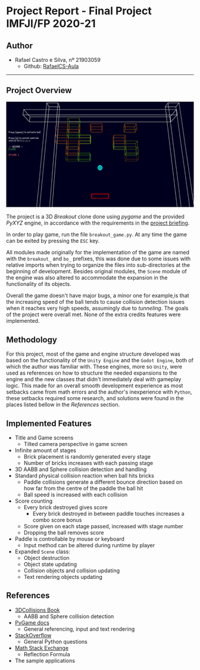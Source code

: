 # Project Report - Final Project IMFJI/FP 2020-21

## Author

* Rafael Castro e Silva, nº 21903059
  * Github: [RafaelCS-Aula](https://github.com/RafaelCS-Aula)

----

## Project Overview

![alt text](screenshots/breakout_breakdown_infinite.png "Game screen")

The project is a 3D _Breakout_ clone done using _pygame_ and the provided _PyXYZ_ engine, in accordance with the requirements in the [project briefing](Project_Instructions.md).

In order to play game, run the file `breakout_game.py`. At any time the game can be exited by pressing the `ESC` key.

All modules made originally for the implementation of the game are named with the `breakout_` and `bo_` prefixes, this was done due to some issues with relative imports when trying to organize the files into sub-directories at the beginning of development. Besides original modules, the `Scene` module of the engine was also altered to accommodate the expansion in the functionality of its objects. 

Overall the game doesn't have major bugs, a minor one for example,is that the increasing speed of the ball tends to cause collision detection issues when it reaches very high speeds, assumingly due to _tunneling_. The goals of the project were overall met. None of the extra credits features were implemented.

## Methodology

For this project, most of the game and engine structure developed was based on the functionality of the `Unity Engine` and the `Godot Engine`, both of which the author was familiar with. These engines, more so `Unity`, were used as references on how to structure the needed expansions to the engine and the new classes that didn't immediately deal with gameplay logic. This made for an overall smooth development experience as most setbacks came from math errors and the author's inexperience with `Python`, these setbacks required some research, and solutions were found in the places listed bellow in the _References_ section. 
## Implemented Features

* Title and Game screens
  * Tilted camera perspective in game screen
* Infinite amount of stages
  * Brick placement is randomly generated every stage
  * Number of bricks increases with each passing stage
* 3D AABB and Sphere collision detection and handling
* Standard physical collision reaction when ball hits bricks
  * Paddle collisions generate a different bounce direction based on how far from the centre of the paddle the ball hit
  * Ball speed is increased with each collision
* Score counting
  * Every brick destroyed gives score
    * Every brick destroyed in between paddle touches increases a combo score bonus
  * Score given on each stage passed, increased with stage number
  * Dropping the ball removes score
* Paddle is controllable by mouse or keyboard
  * Input method can be altered during runtime by player
* Expanded `Scene` class:
  * Object destruction
  * Object state updating
  * Collision objects and collision updating
  * Text rendering objects updating

## References

* [3DCollisions Book](https://gdbooks.gitbooks.io/3dcollisions/content/)
  * AABB and Sphere collision detection
* [PyGame docs](https://www.pygame.org/docs/)
  * General referencing, input and text rendering
* [StackOverflow](https://stackoverflow.com/)
  * General Python questions
* [Math Stack Exchange](https://math.stackexchange.com/)
  * Reflection Formula
* The sample applications